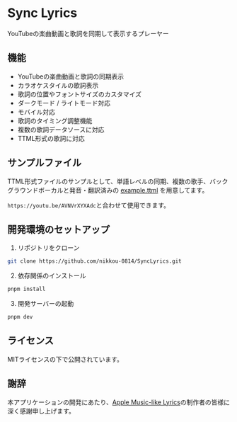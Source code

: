# Sync Lyrics

YouTubeの楽曲動画と歌詞を同期して表示するプレーヤー

## 機能

- YouTubeの楽曲動画と歌詞の同期表示
- カラオケスタイルの歌詞表示
- 歌詞の位置やフォントサイズのカスタマイズ
- ダークモード / ライトモード対応
- モバイル対応
- 歌詞のタイミング調整機能
- 複数の歌詞データソースに対応
- TTML形式の歌詞に対応

## サンプルファイル

TTML形式ファイルのサンプルとして、単語レベルの同期、複数の歌手、バックグラウンドボーカルと発音・翻訳済みの [example.ttml](./example.ttml) を用意してます。

`https://youtu.be/AVNVrXYXAdc`と合わせて使用できます。

## 開発環境のセットアップ

1. リポジトリをクローン
```bash
git clone https://github.com/nikkou-0814/SyncLyrics.git
```

2. 依存関係のインストール
```bash
pnpm install
```

3. 開発サーバーの起動
```bash
pnpm dev
```

## ライセンス

MITライセンスの下で公開されています。

## 謝辞

本アプリケーションの開発にあたり、[Apple Music-like Lyrics](https://github.com/Steve-xmh/applemusic-like-lyrics)の制作者の皆様に深く感謝申し上げます。